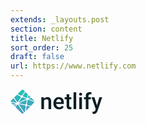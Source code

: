 ```yaml
---
extends: _layouts.post
section: content
title: Netlify
sort_order: 25
draft: false
url: https://www.netlify.com
---
```

<svg xmlns="http://www.w3.org/2000/svg" xmlns:xlink="http://www.w3.org/1999/xlink" viewBox="0 0 147 40" width="147" height="40">
    <radialGradient id="netlify_a" cy="0%" r="100.11%" gradientTransform="matrix(0 .9989 -1.152 0 .5 -.5)">
        <stop offset="0" stop-color="#20c6b7"/>
        <stop offset="1" stop-color="#4d9abf"/>
    </radialGradient>
    <g fill="none" fill-rule="evenodd">
        <path fill="#0e1e25" d="m53.37 12.978.123 2.198c1.403-1.7 3.245-2.55 5.525-2.55 3.951 0 5.962 2.268 6.032 6.804v12.568h-4.26v-12.322c0-1.207-.26-2.1-.78-2.681-.52-.58-1.371-.87-2.552-.87-1.719 0-3 .78-3.84 2.338v13.535h-4.262v-19.02h4.016zm24.378 19.372c-2.7 0-4.89-.852-6.567-2.557-1.678-1.705-2.517-3.976-2.517-6.812v-.527c0-1.898.365-3.595 1.096-5.089.73-1.494 1.757-2.657 3.078-3.49 1.321-.831 2.794-1.247 4.42-1.247 2.583 0 4.58.826 5.988 2.478 1.41 1.653 2.114 3.99 2.114 7.014v1.723h-12.4c.13 1.57.652 2.812 1.57 3.726s2.073 1.371 3.464 1.371c1.952 0 3.542-.79 4.77-2.373l2.297 2.198c-.76 1.136-1.774 2.018-3.042 2.645-1.269.627-2.692.94-4.27.94zm-.508-16.294c-1.17 0-2.113.41-2.832 1.23-.72.82-1.178 1.963-1.377 3.428h8.12v-.317c-.094-1.43-.474-2.51-1.14-3.243-.667-.732-1.59-1.098-2.771-1.098zm16.765-7.7v4.623h3.35v3.164h-3.35v10.617c0 .726.144 1.25.43 1.573.286.322.798.483 1.535.483a6.55 6.55 0 0 0 1.49-.176v3.305c-.97.27-1.905.404-2.806.404-3.273 0-4.91-1.81-4.91-5.431v-10.776h-3.124v-3.164h3.122v-4.623h4.261zm11.137 23.643h-4.262v-27h4.262zm9.172 0h-4.262v-19.02h4.262zm-4.525-23.96c0-.655.207-1.2.622-1.634.416-.433 1.009-.65 1.78-.65.772 0 1.368.217 1.79.65.42.434.63.979.63 1.635 0 .644-.21 1.18-.63 1.608-.422.428-1.018.642-1.79.642-.771 0-1.364-.214-1.78-.642-.415-.427-.622-.964-.622-1.608zm10.663 23.96v-15.857h-2.894v-3.164h2.894v-1.74c0-2.11.584-3.738 1.753-4.887 1.17-1.148 2.806-1.722 4.91-1.722.749 0 1.544.105 2.386.316l-.105 3.34a8.375 8.375 0 0 0 -1.631-.14c-2.035 0-3.052 1.048-3.052 3.146v1.687h3.858v3.164h-3.858v15.856h-4.261zm17.87-6.117 3.858-12.903h4.542l-7.54 21.903c-1.158 3.199-3.122 4.799-5.893 4.799-.62 0-1.304-.106-2.052-.317v-3.305l.807.053c1.075 0 1.885-.196 2.429-.589.543-.392.973-1.051 1.289-1.977l.613-1.635-6.664-18.932h4.595z"/>
        <path fill="url(#netlify_a)" fill-rule="nonzero" d="m28.589 14.135-.014-.006c-.008-.003-.016-.006-.023-.013a.11.11 0 0 1 -.028-.093l.773-4.726 3.625 3.626-3.77 1.604a.083.083 0 0 1 -.033.006h-.015c-.005-.003-.01-.007-.02-.017a1.716 1.716 0 0 0 -.495-.381zm5.258-.288 3.876 3.876c.805.806 1.208 1.208 1.355 1.674.022.069.04.138.054.209l-9.263-3.923a.728.728 0 0 0 -.015-.006c-.037-.015-.08-.032-.08-.07s.044-.056.081-.071l.012-.005zm5.127 7.003c-.2.376-.59.766-1.25 1.427l-4.37 4.369-5.652-1.177-.03-.006c-.05-.008-.103-.017-.103-.062a1.706 1.706 0 0 0 -.655-1.193c-.023-.023-.017-.059-.01-.092 0-.005 0-.01.002-.014l1.063-6.526.004-.022c.006-.05.015-.108.06-.108a1.73 1.73 0 0 0 1.16-.665c.009-.01.015-.021.027-.027.032-.015.07 0 .103.014l9.65 4.082zm-6.625 6.801-7.186 7.186 1.23-7.56.002-.01c.001-.01.003-.02.006-.029.01-.024.036-.034.061-.044l.012-.005a1.85 1.85 0 0 0 .695-.517c.024-.028.053-.055.09-.06a.09.09 0 0 1 .029 0l5.06 1.04zm-8.707 8.707-.81.81-8.955-12.942a.424.424 0 0 0 -.01-.014c-.014-.019-.029-.038-.026-.06 0-.016.011-.03.022-.042l.01-.013c.027-.04.05-.08.075-.123l.02-.035.003-.003c.014-.024.027-.047.051-.06.021-.01.05-.006.073-.001l9.921 2.046a.164.164 0 0 1 .076.033c.013.013.016.027.019.043a1.757 1.757 0 0 0 1.028 1.175c.028.014.016.045.003.078a.238.238 0 0 0 -.015.045c-.125.76-1.197 7.298-1.485 9.063zm-1.692 1.691c-.597.591-.949.904-1.347 1.03a2 2 0 0 1 -1.206 0c-.466-.148-.869-.55-1.674-1.356l-8.993-8.993 2.349-3.643c.011-.018.022-.034.04-.047.025-.018.061-.01.091 0a2.434 2.434 0 0 0 1.638-.083c.027-.01.054-.017.075.002a.19.19 0 0 1 .028.032l8.999 13.059zm-14.087-10.186-2.063-2.063 4.074-1.738a.084.084 0 0 1 .033-.007c.034 0 .054.034.072.065a2.91 2.91 0 0 0 .13.184l.013.016c.012.017.004.034-.008.05l-2.25 3.493zm-2.976-2.976-2.61-2.61c-.444-.444-.766-.766-.99-1.043l7.936 1.646a.84.84 0 0 0 .03.005c.049.008.103.017.103.063 0 .05-.059.073-.109.092l-.023.01zm-4.056-4.995a2 2 0 0 1 .09-.495c.148-.466.55-.868 1.356-1.674l3.34-3.34a2175.525 2175.525 0 0 0 4.626 6.687c.027.036.057.076.026.106-.146.161-.292.337-.395.528a.16.16 0 0 1 -.05.062c-.013.008-.027.005-.042.002h-.002l-8.949-1.877zm5.68-6.403 4.489-4.491c.423.185 1.96.834 3.333 1.414 1.04.44 1.988.84 2.286.97.03.012.057.024.07.054.008.018.004.041 0 .06a2.003 2.003 0 0 0 .523 1.828c.03.03 0 .073-.026.11l-.014.021-4.56 7.063c-.012.02-.023.037-.043.05-.024.015-.058.008-.086.001a2.274 2.274 0 0 0 -.543-.074c-.164 0-.342.03-.522.063h-.001c-.02.003-.038.007-.054-.005a.21.21 0 0 1 -.045-.051l-4.808-7.013zm5.398-5.398 5.814-5.814c.805-.805 1.208-1.208 1.674-1.355a2 2 0 0 1 1.206 0c.466.147.869.55 1.674 1.355l1.26 1.26-4.135 6.404a.155.155 0 0 1 -.041.048c-.025.017-.06.01-.09 0a2.097 2.097 0 0 0 -1.92.37c-.027.028-.067.012-.101-.003-.54-.235-4.74-2.01-5.341-2.265zm12.506-3.676 3.818 3.818-.92 5.698v.015a.135.135 0 0 1 -.008.038c-.01.02-.03.024-.05.03a1.83 1.83 0 0 0 -.548.273.154.154 0 0 0 -.02.017c-.011.012-.022.023-.04.025a.114.114 0 0 1 -.043-.007l-5.818-2.472-.011-.005c-.037-.015-.081-.033-.081-.071a2.198 2.198 0 0 0 -.31-.915c-.028-.046-.059-.094-.035-.141zm-3.932 8.606 5.454 2.31c.03.014.063.027.076.058a.106.106 0 0 1 0 .057c-.016.08-.03.171-.03.263v.153c0 .038-.039.054-.075.069l-.011.004c-.864.369-12.13 5.173-12.147 5.173s-.035 0-.052-.017c-.03-.03 0-.072.027-.11a.76.76 0 0 0 .014-.02l4.482-6.94.008-.012c.026-.042.056-.089.104-.089l.045.007c.102.014.192.027.283.027.68 0 1.31-.331 1.69-.897a.16.16 0 0 1 .034-.04c.027-.02.067-.01.098.004zm-6.246 9.185 12.28-5.237s.018 0 .035.017c.067.067.124.112.179.154l.027.017c.025.014.05.03.052.056 0 .01 0 .016-.002.025l-1.052 6.462-.004.026c-.007.05-.014.107-.061.107a1.729 1.729 0 0 0 -1.373.847l-.005.008c-.014.023-.027.045-.05.057-.021.01-.048.006-.07.001l-9.793-2.02c-.01-.002-.152-.519-.163-.52z" transform="translate(-.702)"/>
    </g>
</svg>

